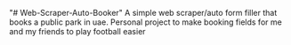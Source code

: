"# Web-Scraper-Auto-Booker" 
A simple web scraper/auto form filler that books a public park in uae. Personal project to make booking fields for me and my friends to play football easier
